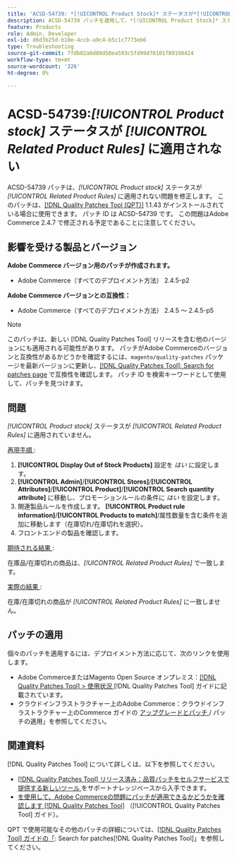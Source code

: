 ```yaml
---
title: 'ACSD-54739: *[!UICONTROL Product Stock]* ステータスが*[!UICONTROL Related Product Rules]*に適用されていません'
description: ACSD-54739 パッチを適用して、*[!UICONTROL Product Stock]* ステータスが*[!UICONTROL Related Product Rules]*に適用されないAdobe Commerceの問題を修正してください。
feature: Products
role: Admin, Developer
exl-id: d6d3b25d-b10e-4ccb-a9c4-b5c1c7773eb6
type: Troubleshooting
source-git-commit: 7fdb02a6d89d50ea593c5fd99d78101f89198424
workflow-type: tm+mt
source-wordcount: '326'
ht-degree: 0%

---
```


# ACSD-54739:*[!UICONTROL Product stock]* ステータスが *[!UICONTROL Related Product Rules]* に適用されない

ACSD-54739 パッチは、*[!UICONTROL Product stock]* ステータスが *[!UICONTROL Related Product Rules]* に適用されない問題を修正します。 このパッチは、[[!DNL Quality Patches Tool (QPT)]](https://experienceleague.adobe.com/en/docs/commerce-operations/tools/quality-patches-tool/quality-patches-tool-to-self-serve-quality-patches) 1.1.43 がインストールされている場合に使用できます。 パッチ ID は ACSD-54739 です。 この問題はAdobe Commerce 2.4.7 で修正される予定であることに注意してください。

## 影響を受ける製品とバージョン

**Adobe Commerce バージョン用のパッチが作成されます。**

* Adobe Commerce（すべてのデプロイメント方法） 2.4.5-p2

**Adobe Commerce バージョンとの互換性：**

* Adobe Commerce（すべてのデプロイメント方法） 2.4.5 ～ 2.4.5-p5

>[!NOTE]
>
>このパッチは、新しい [!DNL Quality Patches Tool] リリースを含む他のバージョンにも適用される可能性があります。 パッチがAdobe Commerceのバージョンと互換性があるかどうかを確認するには、`magento/quality-patches` パッケージを最新バージョンに更新し、[[!DNL Quality Patches Tool]: Search for patches page](https://experienceleague.adobe.com/tools/commerce-quality-patches/index.html) で互換性を確認します。 パッチ ID を検索キーワードとして使用して、パッチを見つけます。

## 問題

*[!UICONTROL Product stock]* ステータスが *[!UICONTROL Related Product Rules]* に適用されていません。

<u> 再現手順 </u>:

1. **[!UICONTROL Display Out of Stock Products]** 設定を *はい* に設定します。
1. **[!UICONTROL Admin]**/**[!UICONTROL Stores]**/**[!UICONTROL Attributes]**/**[!UICONTROL Product]**/**[!UICONTROL Search quantity attribute]** に移動し、プロモーションルールの条件に *はい* を設定します。
1. 関連製品ルールを作成します。 **[!UICONTROL Product rule information]**/**[!UICONTROL Products to match]**/属性数量を含む条件を追加に移動します（在庫切れ/在庫切れを選択）。
1. フロントエンドの製品を確認します。

<u> 期待される結果 </u>:

在庫品/在庫切れの商品は、*[!UICONTROL Related Product Rules]* で一致します。

<u> 実際の結果 </u>:

在庫/在庫切れの商品が *[!UICONTROL Related Product Rules]* に一致しません。

## パッチの適用

個々のパッチを適用するには、デプロイメント方法に応じて、次のリンクを使用します。

* Adobe CommerceまたはMagento Open Source オンプレミス：[[!DNL Quality Patches Tool] > 使用状況 ](/help/tools/quality-patches-tool/usage.md) [!DNL Quality Patches Tool] ガイドに記載されています。
* クラウドインフラストラクチャー上のAdobe Commerce：クラウドインフラストラクチャー上のCommerce ガイドの [ アップグレードとパッチ ](https://experienceleague.adobe.com/docs/commerce-cloud-service/user-guide/develop/upgrade/apply-patches.html)/ パッチの適用」を参照してください。

## 関連資料

[!DNL Quality Patches Tool] について詳しくは、以下を参照してください。

* [[!DNL Quality Patches Tool]  リリース済み：品質パッチをセルフサービスで提供する新しいツール ](https://experienceleague.adobe.com/en/docs/commerce-operations/tools/quality-patches-tool/quality-patches-tool-to-self-serve-quality-patches) をサポートナレッジベースから入手できます。
* [ を使用して、Adobe Commerceの問題にパッチが適用できるかどうかを確認します  [!DNL Quality Patches Tool]](/help/tools/quality-patches-tool/patches-available-in-qpt/check-patch-for-magento-issue-with-magento-quality-patches.md) （[!UICONTROL Quality Patches Tool] ガイド）。


QPT で使用可能なその他のパッチの詳細については、[[!DNL Quality Patches Tool] ガイドの「](https://experienceleague.adobe.com/tools/commerce-quality-patches/index.html): Search for patches[!DNL Quality Patches Tool]」を参照してください。
